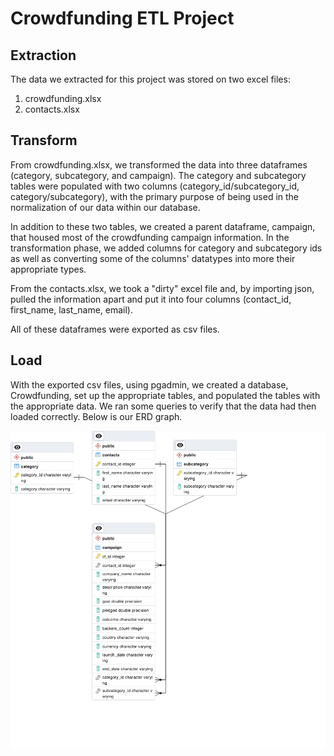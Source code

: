 # Crowdfunding ETL Project

## Extraction

The data we extracted for this project was stored on two excel files:
  
  1. crowdfunding.xlsx
  2. contacts.xlsx

## Transform

From crowdfunding.xlsx, we transformed the data into three dataframes (category, subcategory, and campaign). The category and subcategory tables were populated with two columns (category_id/subcategory_id, category/subcategory), with the primary purpose of being used in the normalization of our data within our database.

In addition to these two tables, we created a parent dataframe, campaign, that housed most of the crowdfunding campaign information. In the transformation phase, we added columns for category and subcategory ids as well as converting some of the columns' datatypes into more their appropriate types.

From the contacts.xlsx, we took a "dirty" excel file and, by importing json, pulled the information apart and put it into four columns (contact_id, first_name, last_name, email).

All of these dataframes were exported as csv files.

## Load

With the exported csv files, using pgadmin, we created a database, Crowdfunding, set up the appropriate tables, and populated the tables with the appropriate data. We ran some queries to verify that the data had then loaded correctly. Below is our ERD graph.

![ERD graph](./Outputs/crowdfunding_ERD.pgerd.png "Crowdfunding ERD graph")

